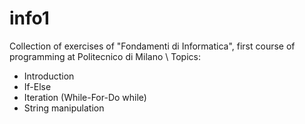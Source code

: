 # info1
Collection of exercises of "Fondamenti di Informatica", first course of programming at Politecnico di Milano
\\ Topics:
+ Introduction 
+ If-Else
+ Iteration (While-For-Do while)
+ String manipulation
